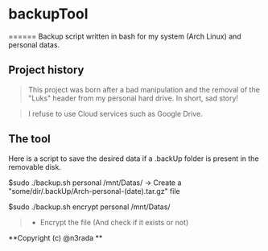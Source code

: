 # backupTool
======
Backup script written in bash for my system (Arch Linux) and personal datas.

## Project history
> This project was born after a bad manipulation and the removal of the "Luks" header from my personal hard drive. In short, sad story!

>I refuse to use Cloud services such as Google Drive.

## The tool
Here is a script to save the desired data if a .backUp folder is present in the removable disk.

$sudo ./backup.sh personal /mnt/Datas/
-> Create a "some/dir/.backUp/Arch-personal-(date).tar.gz" file

$sudo ./backup.sh encrypt personal /mnt/Datas/
>- Encrypt the file (And check if it exists or not)


**Copyright (c) @n3rada **

